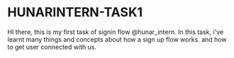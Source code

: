 # HUNARINTERN-TASK1
HI there, this is my first task of signin flow @hunar_intern. 
In this task, i've learnt many things and concepts about how a sign up flow works.
and how to get user connected with us.
